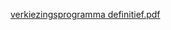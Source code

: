 [verkiezingsprogramma definitief.pdf](https://github.com/groenwaasmunster/gwdocs/files/12516422/verkiezingsprogramma.definitief.pdf)
